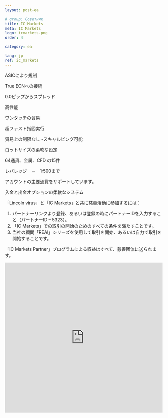 ```yaml
---
layout: post-ea

# group: Cоветник
title: IC Markets
meta: IC Markets
logo: icmarkets.png
order: 4

category: ea

lang: jp
ref: ic_markets
---
```


ASICにより規制

True ECNへの接続

0.0ピップからスプレッド

高性能

ワンタッチの貿易

超ファスト指図実行

貿易上の制限なし -スキャルピング可能

ロットサイズの柔軟な設定

64通貨、金属、CFD の15件

レバレッジ　－　1:500まで

アカウントの主要通貨をサポートしています。

入金と出金オプションの柔軟なシステム

「Lincoln virus」と「IC Markets」と共に慈善活動に参加するには：

  1. パートナーリンクより登録、あるいは登録の時にパートナーIDを入力すること（パートナーID – 5323）。
  2. 「IC Markets」での取引の開始のためのすべての条件を満たすことです。
  3. 当社の顧問「REAl」シリーズを使用して取引を開始、あるいは自力で取引を開始することです。

「IC Markets Partner」プログラムによる収益はすべて、慈善団体に送られます。

<iframe frameborder="0" height="480" src="https://secure.icmarkets.com//Partner/Widget/PriceWidget/5323" width="100%"></iframe>

